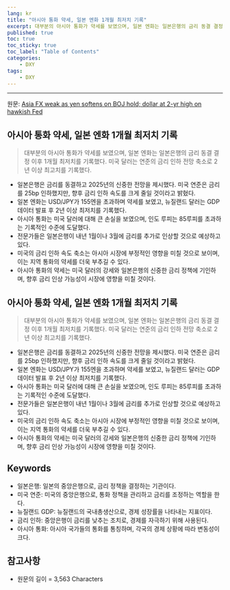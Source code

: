 ```yaml
---
lang: kr
title: "아시아 통화 약세, 일본 엔화 1개월 최저치 기록"
excerpt: 대부분의 아시아 통화가 약세를 보였으며, 일본 엔화는 일본은행의 금리 동결 결정 이후 1개월 최저치를 기록했다. 미국 달러는 연준의 금리 인하 전망 축소로 2년 이상 최고치를 기록했다.
published: true
toc: true
toc_sticky: true
toc_label: "Table of Contents"
categories:
    - DXY
tags:
    - DXY
---
```


---

  원문: [Asia FX weak as yen softens on BOJ hold; dollar at 2-yr high on hawkish Fed](https://www.investing.com/news/forex-news/asia-fx-weak-as-yen-softens-on-boj-hold-dollar-at-2yr-high-on-hawkish-fed-3780975)

## 아시아 통화 약세, 일본 엔화 1개월 최저치 기록

> 대부분의 아시아 통화가 약세를 보였으며, 일본 엔화는 일본은행의 금리 동결 결정 이후 1개월 최저치를 기록했다. 미국 달러는 연준의 금리 인하 전망 축소로 2년 이상 최고치를 기록했다.


- 일본은행은 금리를 동결하고 2025년의 신중한 전망을 제시했다. 미국 연준은 금리를 25bp 인하했지만, 향후 금리 인하 속도를 크게 줄일 것이라고 밝혔다.
- 일본 엔화는 USD/JPY가 155엔을 초과하며 약세를 보였고, 뉴질랜드 달러는 GDP 데이터 발표 후 2년 이상 최저치를 기록했다.
- 아시아 통화는 미국 달러에 대해 큰 손실을 보였으며, 인도 루피는 85루피를 초과하는 기록적인 수준에 도달했다.
- 전문가들은 일본은행이 내년 1월이나 3월에 금리를 추가로 인상할 것으로 예상하고 있다.
- 미국의 금리 인하 속도 축소는 아시아 시장에 부정적인 영향을 미칠 것으로 보이며, 이는 지역 통화의 약세를 더욱 부추길 수 있다.
- 아시아 통화의 약세는 미국 달러의 강세와 일본은행의 신중한 금리 정책에 기인하며, 향후 금리 인상 가능성이 시장에 영향을 미칠 것이다.

## 아시아 통화 약세, 일본 엔화 1개월 최저치 기록

> 대부분의 아시아 통화가 약세를 보였으며, 일본 엔화는 일본은행의 금리 동결 결정 이후 1개월 최저치를 기록했다. 미국 달러는 연준의 금리 인하 전망 축소로 2년 이상 최고치를 기록했다.


- 일본은행은 금리를 동결하고 2025년의 신중한 전망을 제시했다. 미국 연준은 금리를 25bp 인하했지만, 향후 금리 인하 속도를 크게 줄일 것이라고 밝혔다.
- 일본 엔화는 USD/JPY가 155엔을 초과하며 약세를 보였고, 뉴질랜드 달러는 GDP 데이터 발표 후 2년 이상 최저치를 기록했다.
- 아시아 통화는 미국 달러에 대해 큰 손실을 보였으며, 인도 루피는 85루피를 초과하는 기록적인 수준에 도달했다.
- 전문가들은 일본은행이 내년 1월이나 3월에 금리를 추가로 인상할 것으로 예상하고 있다.
- 미국의 금리 인하 속도 축소는 아시아 시장에 부정적인 영향을 미칠 것으로 보이며, 이는 지역 통화의 약세를 더욱 부추길 수 있다.
- 아시아 통화의 약세는 미국 달러의 강세와 일본은행의 신중한 금리 정책에 기인하며, 향후 금리 인상 가능성이 시장에 영향을 미칠 것이다.

## Keywords

- 일본은행: 일본의 중앙은행으로, 금리 정책을 결정하는 기관이다.
- 미국 연준: 미국의 중앙은행으로, 통화 정책을 관리하고 금리를 조정하는 역할을 한다.
- 뉴질랜드 GDP: 뉴질랜드의 국내총생산으로, 경제 성장률을 나타내는 지표이다.
- 금리 인하: 중앙은행이 금리를 낮추는 조치로, 경제를 자극하기 위해 사용된다.
- 아시아 통화: 아시아 국가들의 통화를 통칭하며, 각국의 경제 상황에 따라 변동성이 크다.

## 참고사항

- 원문의 길이 = 3,563 Characters

